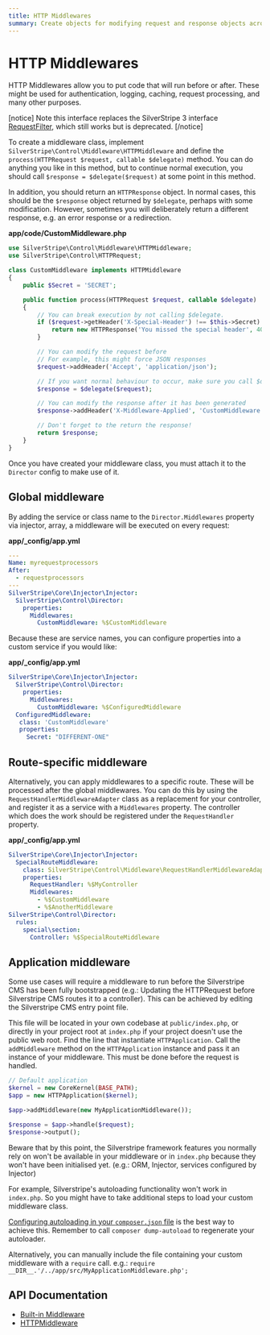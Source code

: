 ```yaml
---
title: HTTP Middlewares
summary: Create objects for modifying request and response objects across controllers.
---
```


# HTTP Middlewares

HTTP Middlewares allow you to put code that will run before or after. These might be used for
authentication, logging, caching, request processing, and many other purposes. 

[notice]
Note this interface replaces the SilverStripe 3 interface [RequestFilter](api:SilverStripe\Control\RequestFilter), which still works but is deprecated.
[/notice]

To create a middleware class, implement `SilverStripe\Control\Middleware\HTTPMiddleware` and define the
`process(HTTPRequest $request, callable $delegate)` method. You can do anything you like in this
method, but to continue normal execution, you should call `$response = $delegate($request)`
at some point in this method.

In addition, you should return an `HTTPResponse` object. In normal cases, this should be the
`$response` object returned by `$delegate`, perhaps with some modification. However, sometimes you
will deliberately return a different response, e.g. an error response or a redirection.

**app/code/CustomMiddleware.php**

```php
use SilverStripe\Control\Middleware\HTTPMiddleware;
use SilverStripe\Control\HTTPRequest;

class CustomMiddleware implements HTTPMiddleware
{
    public $Secret = 'SECRET';

    public function process(HTTPRequest $request, callable $delegate)
    {
        // You can break execution by not calling $delegate.
        if ($request->getHeader('X-Special-Header') !== $this->Secret) {
            return new HTTPResponse('You missed the special header', 400);
        }

        // You can modify the request before
        // For example, this might force JSON responses
        $request->addHeader('Accept', 'application/json');

        // If you want normal behaviour to occur, make sure you call $delegate($request)
        $response = $delegate($request);

        // You can modify the response after it has been generated
        $response->addHeader('X-Middleware-Applied', 'CustomMiddleware');

        // Don't forget to the return the response!
        return $response;
    }
}
```

Once you have created your middleware class, you must attach it to the `Director` config to make
use of it.

## Global middleware

By adding the service or class name to the `Director.Middlewares` property via injector,
array, a middleware will be executed on every request:

**app/_config/app.yml**


```yaml
---
Name: myrequestprocessors
After:
  - requestprocessors
---
SilverStripe\Core\Injector\Injector:
  SilverStripe\Control\Director:
    properties:
      Middlewares:
        CustomMiddleware: %$CustomMiddleware
```


Because these are service names, you can configure properties into a custom service if you would
like:

**app/_config/app.yml**

```yaml
SilverStripe\Core\Injector\Injector:
  SilverStripe\Control\Director:
    properties:
      Middlewares:
        CustomMiddleware: %$ConfiguredMiddleware
  ConfiguredMiddleware:
   class: 'CustomMiddleware'
   properties:
     Secret: "DIFFERENT-ONE"
```

## Route-specific middleware

Alternatively, you can apply middlewares to a specific route. These will be processed after the
global middlewares. You can do this by using the `RequestHandlerMiddlewareAdapter` class
as a replacement for your controller, and register it as a service with a `Middlewares`
property. The controller which does the work should be registered under the
`RequestHandler` property.

**app/_config/app.yml**

```yaml
SilverStripe\Core\Injector\Injector:
  SpecialRouteMiddleware:
    class: SilverStripe\Control\Middleware\RequestHandlerMiddlewareAdapter
    properties:
      RequestHandler: %$MyController
      Middlewares:
        - %$CustomMiddleware
        - %$AnotherMiddleware
SilverStripe\Control\Director:
  rules:
    special\section:
      Controller: %$SpecialRouteMiddleware
```

## Application middleware

Some use cases will require a middleware to run before the Silverstripe CMS has been fully bootstrapped (e.g.: Updating 
the HTTPRequest before Silverstripe CMS routes it to a controller). This can be achieved by editing the Silverstripe 
CMS entry point file.

This file will be located in your own codebase at `public/index.php`, or directly in your project root at `index.php` 
if your project doesn't use the public web root. Find the line that instantiate `HTTPApplication`. Call the 
`addMiddleware` method on the `HTTPApplication` instance and pass it an instance of your middleware. This must be done
before the request is handled.

```php
// Default application
$kernel = new CoreKernel(BASE_PATH);
$app = new HTTPApplication($kernel);

$app->addMiddleware(new MyApplicationMiddleware());

$response = $app->handle($request);
$response->output();
```

Beware that by this point, the Silverstripe framework features you normally rely on won't be 
available in your middleware or in `index.php` because they won't have been initialised yet. (e.g.: ORM, Injector, services configured by Injector)

For example, Silverstripe's autoloading functionality won't work in `index.php`. So you might have to take additional
steps to load your custom middleware class.

[Configuring autoloading in your `composer.json` file](https://getcomposer.org/doc/04-schema.md#autoload) is the best
way to achieve this. Remember to call `composer dump-autoload` to regenerate your autoloader. 

Alternatively, you can manually include the file containing your custom middleware with a `require` call. e.g.: 
`require __DIR__.'/../app/src/MyApplicationMiddleware.php';`

## API Documentation

* [Built-in Middleware](/developer_guides/controllers/builtin_middlewares)
* [HTTPMiddleware](api:SilverStripe\Control\Middleware\HTTPMiddleware)
